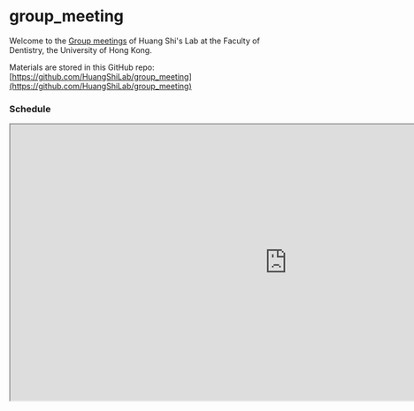 # group_meeting

Welcome to the [Group meetings](https://huangshilab.github.io/group_meeting/) of Huang Shi's Lab at the Faculty of Dentistry, the University of Hong Kong.

Materials are stored in this GitHub repo: 
[https://github.com/HuangShiLab/group_meeting](https://github.com/HuangShiLab/group_meeting)

### Schedule

<iframe width="1000" height="500" src="https://docs.google.com/spreadsheets/d/e/2PACX-1vT8MsXuSOa5JFinyCMMbdZsHNDlE-HmQtHZtgj97iKw4lJ5pzEvPIuNVK4u70R2JQ/pubhtml"></iframe>

<br/>
